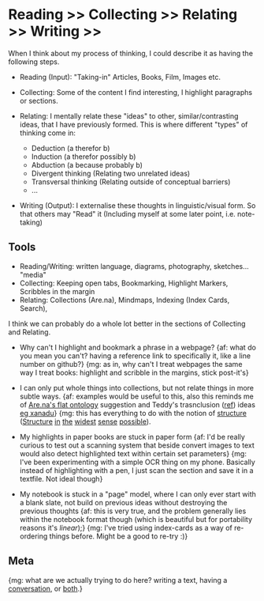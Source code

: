 Reading >> Collecting >> Relating >> Writing >>
===============================================

When I think about my process of thinking, I could describe it as having the following steps.

- Reading (Input): "Taking-in" Articles, Books, Film, Images etc.

- Collecting: Some of the content I find interesting, I highlight paragraphs or sections.

- Relating: I mentally relate these "ideas" to other, similar/contrasting ideas, that I have previously formed. This is where different "types" of thinking come in:
	- Deduction (a therefor b)
	- Induction (a therefor possibly b)
	- Abduction (a because probably b)
	- Divergent thinking (Relating two unrelated ideas)
	- Transversal thinking (Relating outside of conceptual barriers)
	- ...

- Writing (Output): I externalise these thoughts in linguistic/visual form. So that others may "Read" it (Including myself at some later point, i.e. note-taking)

## Tools

- Reading/Writing: written language, diagrams, photography, sketches... "media"
- Collecting: Keeping open tabs, Bookmarking, Highlight Markers, Scribbles in the margin
- Relating: Collections (Are.na), Mindmaps, Indexing (Index Cards, Search),

I think we can probably do a whole lot better in the sections of Collecting and Relating.
- Why can't I highlight and bookmark a phrase in a webpage? 
	{af: what do you mean you can't? having a reference link to specifically it, like a line number on github?}
	{mg: as in, why can't I treat webpages the same way I treat books: highlight and scribble in the margins, stick post-it's}

- I can only put whole things into collections, but not relate things in more subtle ways.
	{af: examples would be useful to this, also this reminds me of [Are.na's flat ontology](https://www.are.na/desmond-wong/flat-ontology-arena) suggestion and Teddy's trasnclusion ([ref](https://en.wikipedia.org/wiki/Transclusion)) ideas [eg xanadu](http://xanadu.com.au/ted/XUsurvey/xuDation.html)}
	{mg: this has everything to do with the notion of [structure](https://en.wikipedia.org/wiki/Structure_(mathematical_logic)) ([Structure](https://www.archdaily.com/610531/frei-otto-and-the-importance-of-experimentation-in-architecture) [in](https://en.wikipedia.org/wiki/List_of_largest_cosmic_structures) [the](https://leanderherzog.ch/higgsboson/) [widest](http://www.jofreeman.com/joreen/tyranny.htm) [sense](https://en.wikipedia.org/wiki/Holarchy) [possible](http://en.bp.ntu.edu.tw/wp-content/uploads/2011/12/06-Alexander-A-city-is-not-a-tree.pdf)).

- My highlights in paper books are stuck in paper form 
	{af: I'd be really curious to test out a scanning system that beside convert images to text would also detect highlighted text within certain set parameters}
	{mg: I've been experimenting with a simple OCR thing on my phone. Basically instead of highlighting with a pen, I just scan the section and save it in a textfile. Not ideal though}

- My notebook is stuck in a "page" model, where I can only ever start with a blank slate, not build on previous ideas without destroying the previous thoughts 
	{af: this is very true, and the problem generally lies within the notebook format though (which is beautiful but for portability reasons it's *linear*);}
	{mg: I've tried using index-cards as a way of re-ordering things before. Might be a good to re-try :)}


## Meta
{mg: what are we actually trying to do here? writing a text, having a [conversation](https://en.wikipedia.org/wiki/Conversation_theory), or [both](https://en.wikipedia.org/wiki/A_Thousand_Plateaus).}
